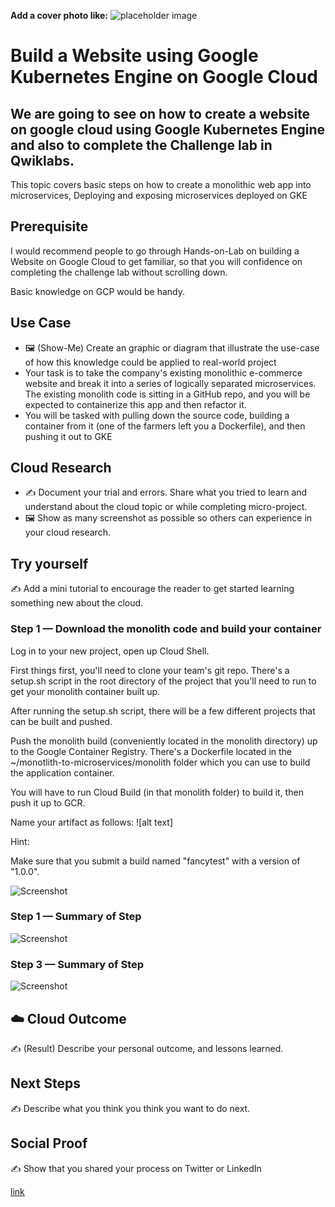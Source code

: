 **Add a cover photo like:**
![placeholder image](https://via.placeholder.com/1200x600)

# Build a Website using Google Kubernetes Engine on Google Cloud

## We are going to see on how to create a website on google cloud using Google Kubernetes Engine and also to complete the Challenge lab in Qwiklabs.

This topic covers basic steps on how to create a monolithic web app into microservices, Deploying and exposing microservices deployed on GKE 

## Prerequisite
I would recommend people to go through Hands-on-Lab on building a Website on Google Cloud to get familiar, so that you will confidence on completing the challenge lab without scrolling down.


Basic knowledge on GCP would be handy.

## Use Case

- 🖼️ (Show-Me) Create an graphic or diagram that illustrate the use-case of how this knowledge could be applied to real-world project
- Your task is to take the company's existing monolithic e-commerce website and break it into a series of logically separated microservices. The existing monolith code is sitting in a GitHub repo, and you will be expected to containerize this app and then refactor it.
- You will be tasked with pulling down the source code, building a container from it (one of the farmers left you a Dockerfile), and then pushing it out to GKE

## Cloud Research

- ✍️ Document your trial and errors. Share what you tried to learn and understand about the cloud topic or while completing micro-project.
- 🖼️ Show as many screenshot as possible so others can experience in your cloud research.

## Try yourself

✍️ Add a mini tutorial to encourage the reader to get started learning something new about the cloud.

### Step 1 — Download the monolith code and build your container

Log in to your new project, open up Cloud Shell.

First things first, you'll need to clone your team's git repo. There's a setup.sh script in the root directory of the project that you'll need to run to get your monolith container built up.

After running the setup.sh script, there will be a few different projects that can be built and pushed.

Push the monolith build (conveniently located in the monolith directory) up to the Google Container Registry. There's a Dockerfile located in the ~/monotlith-to-microservices/monolith folder which you can use to build the application container.

You will have to run Cloud Build (in that monolith folder) to build it, then push it up to GCR.

Name your artifact as follows:
![alt text]

Hint:

Make sure that you submit a build named "fancytest" with a version of "1.0.0".

![Screenshot](https://via.placeholder.com/500x300)

### Step 1 — Summary of Step

![Screenshot](https://via.placeholder.com/500x300)

### Step 3 — Summary of Step

![Screenshot](https://via.placeholder.com/500x300)

## ☁️ Cloud Outcome

✍️ (Result) Describe your personal outcome, and lessons learned.

## Next Steps

✍️ Describe what you think you think you want to do next.

## Social Proof

✍️ Show that you shared your process on Twitter or LinkedIn

[link](link)
